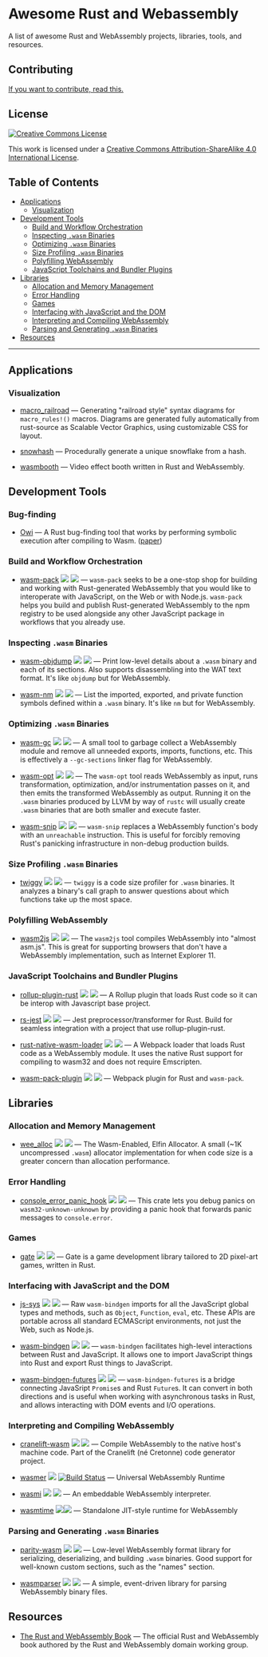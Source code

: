 <meta charset="utf-8"/>

# Awesome Rust and Webassembly

A list of awesome Rust and WebAssembly projects, libraries, tools, and
resources.

## Contributing

[If you want to contribute, read this.](./CONTRIBUTING.md)

## License

<a rel="license" href="http://creativecommons.org/licenses/by-sa/4.0/">
  <img alt="Creative Commons License" style="border-width:0" src="https://i.creativecommons.org/l/by-sa/4.0/88x31.png" />
</a>

This work is licensed under a <a rel="license"
href="http://creativecommons.org/licenses/by-sa/4.0/">Creative Commons
Attribution-ShareAlike 4.0 International License</a>.

## Table of Contents

<!-- START doctoc generated TOC please keep comment here to allow auto update -->
<!-- DON'T EDIT THIS SECTION, INSTEAD RE-RUN doctoc TO UPDATE -->


- [Applications](#applications)
  - [Visualization](#visualization)
- [Development Tools](#development-tools)
  - [Build and Workflow Orchestration](#build-and-workflow-orchestration)
  - [Inspecting `.wasm` Binaries](#inspecting-wasm-binaries)
  - [Optimizing `.wasm` Binaries](#optimizing-wasm-binaries)
  - [Size Profiling `.wasm` Binaries](#size-profiling-wasm-binaries)
  - [Polyfilling WebAssembly](#polyfilling-webassembly)
  - [JavaScript Toolchains and Bundler Plugins](#javascript-toolchains-and-bundler-plugins)
- [Libraries](#libraries)
  - [Allocation and Memory Management](#allocation-and-memory-management)
  - [Error Handling](#error-handling)
  - [Games](#games)
  - [Interfacing with JavaScript and the DOM](#interfacing-with-javascript-and-the-dom)
  - [Interpreting and Compiling WebAssembly](#interpreting-and-compiling-webassembly)
  - [Parsing and Generating `.wasm` Binaries](#parsing-and-generating-wasm-binaries)
- [Resources](#resources)

<!-- END doctoc generated TOC please keep comment here to allow auto update -->

--------------------------------------------------------------------------------

## Applications

### Visualization

* [macro_railroad](https://github.com/lukaslueg/macro_railroad) —  Generating "railroad style" syntax diagrams for `macro_rules!()` macros. Diagrams are generated fully automatically from rust-source as Scalable Vector Graphics, using customizable CSS for layout.

* [snowhash](https://joshleeb.com/projects/snowhash/) — Procedurally generate a unique snowflake from a hash.

* [wasmbooth](https://github.com/mtharrison/wasmbooth) — Video effect booth written in Rust and WebAssembly.

## Development Tools

### Bug-finding

* [Owi](https://github.com/OCamlPro/owi) — A Rust bug-finding tool that works by performing symbolic execution after compiling to Wasm. ([paper](https://hal.science/hal-04627413))

### Build and Workflow Orchestration

* [wasm-pack](https://github.com/rustwasm/wasm-pack) [![](https://img.shields.io/crates/v/wasm-pack.svg)](https://crates.io/crates/wasm-pack) [![](https://api.travis-ci.org/rustwasm/wasm-pack.svg?branch=master)](https://travis-ci.org/rustwasm/wasm-pack) — `wasm-pack` seeks to be a one-stop shop for building and working with Rust-generated WebAssembly that you would like to interoperate with JavaScript, on the Web or with Node.js. `wasm-pack` helps you build and publish Rust-generated WebAssembly to the npm registry to be used alongside any other JavaScript package in workflows that you already use.

### Inspecting `.wasm` Binaries

* [wasm-objdump](https://github.com/WebAssembly/wabt) [![](https://img.shields.io/crates/v/wabt.svg)](https://crates.io/crates/wabt) [![](https://api.travis-ci.org/WebAssembly/wabt.svg?branch=master)](https://travis-ci.org/WebAssembly/wabt) — Print low-level details about a `.wasm` binary and each of its sections. Also supports disassembling into the WAT text format. It's like `objdump` but for WebAssembly.

* [wasm-nm](https://github.com/fitzgen/wasm-nm) [![](https://img.shields.io/crates/v/wasm-nm.svg)](https://crates.io/crates/wasm-nm) [![](https://api.travis-ci.org/fitzgen/wasm-nm.svg?branch=master)](https://travis-ci.org/fitzgen/wasm-nm) — List the imported, exported, and private function symbols defined within a `.wasm` binary. It's like `nm` but for WebAssembly.

### Optimizing `.wasm` Binaries

* [wasm-gc](https://github.com/alexcrichton/wasm-gc) [![](https://img.shields.Io/crates/v/wasm-gc.svg)](https://crates.io/crates/wasm-gc) [![](https://api.travis-ci.org/alexcrichton/wasm-gc.svg?branch=master)](https://travis-ci.org/alexcrichton/wasm-gc) — A small tool to garbage collect a WebAssembly module and remove all unneeded exports, imports, functions, etc. This is effectively a `--gc-sections` linker flag for WebAssembly.

* [wasm-opt](https://github.com/WebAssembly/binaryen) [![](https://img.shields.io/crates/v/binaryen.svg)](https://crates.io/crates/binaryen) [![](https://api.travis-ci.org/WebAssembly/binaryen.svg?branch=master)](https://travis-ci.org/WebAssembly/binaryen) — The `wasm-opt` tool reads WebAssembly as input, runs transformation, optimization, and/or instrumentation passes on it, and then emits the transformed WebAssembly as output. Running it on the `.wasm` binaries produced by LLVM by way of `rustc` will usually create `.wasm` binaries that are both smaller and execute faster.

* [wasm-snip](https://github.com/rustwasm/wasm-snip) [![](https://img.shields.io/crates/v/wasm-snip.svg)](https://crates.io/crates/wasm-snip) [![](https://api.travis-ci.org/rustwasm/wasm-snip.svg?branch=master)](https://travis-ci.org/rustwasm/wasm-snip) — `wasm-snip` replaces a WebAssembly function's body with an `unreachable` instruction. This is useful for forcibly removing Rust's panicking infrastructure in non-debug production builds.

### Size Profiling `.wasm` Binaries

* [twiggy](https://github.com/rustwasm/twiggy) [![](https://img.shields.io/crates/v/twiggy.svg)](https://crates.io/crates/twiggy) [![](https://api.travis-ci.org/rustwasm/twiggy.svg?branch=master)](https://travis-ci.org/rustwasm/twiggy) — `twiggy` is a code size profiler for `.wasm` binaries. It analyzes a binary's call graph to answer questions about which functions take up the most space.

### Polyfilling WebAssembly

* [wasm2js](https://github.com/WebAssembly/binaryen) [![](https://img.shields.io/crates/v/binaryen.svg)](https://crates.io/crates/binaryen) [![](https://api.travis-ci.org/WebAssembly/binaryen.svg?branch=master)](https://travis-ci.org/WebAssembly/binaryen) — The `wasm2js` tool compiles WebAssembly into "almost asm.js". This is great for supporting browsers that don't have a WebAssembly implementation, such as Internet Explorer 11.

### JavaScript Toolchains and Bundler Plugins

* [rollup-plugin-rust](https://github.com/DrSensor/rollup-plugin-rust) [![](https://img.shields.io/npm/v/rollup-plugin-rust.svg)](https://www.npmjs.com/package/rollup-plugin-rust) [![](https://img.shields.io/circleci/project/github/DrSensor/rollup-plugin-rust.svg?branch=master)](https://circleci.com/gh/DrSensor/rollup-plugin-rust) — A Rollup plugin that loads Rust code so it can be interop with Javascript base project.

* [rs-jest](https://github.com/DrSensor/rs-jest) [![](https://img.shields.io/npm/v/rs-jest.svg)](https://www.npmjs.com/package/rs-jest) [![](https://img.shields.io/circleci/project/github/DrSensor/rs-jest.svg?branch=master)](https://circleci.com/gh/DrSensor/rs-jest) — Jest preprocessor/transformer for Rust. Build for seamless integration with a project that use rollup-plugin-rust.

* [rust-native-wasm-loader](https://github.com/dflemstr/rust-native-wasm-loader) [![](https://img.shields.io/npm/v/rust-native-wasm-loader.svg)](https://www.npmjs.com/package/rust-native-wasm-loader) [![](https://travis-ci.org/dflemstr/rust-native-wasm-loader.svg?branch=master)](https://travis-ci.org/dflemstr/rust-native-wasm-loader) — A Webpack loader that loads Rust code as a WebAssembly module. It uses the native Rust support for compiling to wasm32 and does not require Emscripten.

* [wasm-pack-plugin](https://github.com/wasm-tool/wasm-pack-plugin) [![](https://img.shields.io/npm/v/@wasm-tool/wasm-pack-plugin.svg)](https://www.npmjs.com/package/@wasm-tool/wasm-pack-plugin) [![](https://api.travis-ci.org/wasm-tool/wasm-pack-plugin.svg?branch=master)](https://travis-ci.org/wasm-tool/wasm-pack-plugin) — Webpack plugin for Rust and `wasm-pack`.

## Libraries

### Allocation and Memory Management

* [wee_alloc](https://github.com/rustwasm/wee_alloc) [![](https://img.shields.io/crates/v/wee_alloc.svg)](https://crates.io/crates/wee_alloc) [![](https://api.travis-ci.org/rustwasm/wee_alloc.svg?branch=master)](https://travis-ci.org/rustwasm/wee_alloc) — The Wasm-Enabled, Elfin Allocator. A small (~1K uncompressed `.wasm`) allocator implementation for when code size is a greater concern than allocation performance.

### Error Handling

* [console_error_panic_hook](https://github.com/rustwasm/console_error_panic_hook) [![](https://img.shields.io/crates/v/console_error_panic_hook.svg)](https://crates.io/crates/console_error_panic_hook) [![](https://api.travis-ci.org/rustwasm/console_error_panic_hook.svg?branch=master)](https://travis-ci.org/rustwasm/console_error_panic_hook) — This crate lets you debug panics on `wasm32-unknown-unknown` by providing a panic hook that forwards panic messages to `console.error`.

### Games

* [gate](https://github.com/SergiusIW/gate) [![](https://img.shields.io/crates/v/gate.svg)](https://crates.io/crates/gate) [![](https://api.travis-ci.org/SergiusIW/gate.svg?branch=master)](https://travis-ci.org/SergiusIW/gate) — Gate is a game development library tailored to 2D pixel-art games, written in Rust.

### Interfacing with JavaScript and the DOM

* [js-sys](https://github.com/rustwasm/js-sys) [![](https://img.shields.io/crates/v/js-sys.svg)](https://crates.io/crates/js-sys) [![](https://api.travis-ci.org/rustwasm/wasm-bindgen.svg?branch=master)](https://travis-ci.org/rustwasm/wasm-bindgen) — Raw `wasm-bindgen` imports for all the JavaScript global types and methods, such as `Object`, `Function`, `eval`, etc. These APIs are portable across all standard ECMAScript environments, not just the Web, such as Node.js.

* [wasm-bindgen](https://github.com/rustwasm/wasm-bindgen) [![](https://img.shields.io/crates/v/wasm-bindgen.svg)](https://crates.io/crates/wasm-bindgen) [![](https://api.travis-ci.org/rustwasm/wasm-bindgen.svg?branch=master)](https://travis-ci.org/rustwasm/wasm-bindgen) — `wasm-bindgen` facilitates high-level interactions between Rust and JavaScript. It allows one to import JavaScript things into Rust and export Rust things to JavaScript.

* [wasm-bindgen-futures](https://github.com/rustwasm/wasm-bindgen-futures) [![](https://img.shields.io/crates/v/wasm-bindgen-futures.svg)](https://crates.io/crates/wasm-bindgen-futures) [![](https://api.travis-ci.org/rustwasm/wasm-bindgen.svg?branch=master)](https://travis-ci.org/rustwasm/wasm-bindgen) — `wasm-bindgen-futures` is a bridge connecting JavaSript `Promise`s and Rust `Future`s. It can convert in both directions and is useful when working with asynchronous tasks in Rust, and allows interacting with DOM events and I/O operations.

### Interpreting and Compiling WebAssembly

* [cranelift-wasm](https://github.com/CraneStation/cranelift-wasm) [![](https://img.shields.io/crates/v/cranelift-wasm.svg)](https://crates.io/crates/cranelift-wasm) [![](https://api.travis-ci.org/CraneStation/cranelift-wasm.svg?branch=master)](https://travis-ci.org/CraneStation/cranelift-wasm) — Compile WebAssembly to the native host's machine code. Part of the Cranelift (né Cretonne) code generator project.

* [wasmer](https://github.com/wasmerio/wasmer) [![](https://img.shields.io/crates/v/wasmer.svg)](https://crates.io/crates/wasmer) [![Build Status](https://dev.azure.com/wasmerio/wasmer/_apis/build/status/wasmerio.wasmer?branchName=master)](https://dev.azure.com/wasmerio/wasmer/_build/latest?definitionId=3&branchName=master) — Universal WebAssembly Runtime

* [wasmi](https://github.com/paritytech/wasmi) [![](https://img.shields.io/crates/v/wasmi.svg)](https://crates.io/crates/wasmi) [![](https://api.travis-ci.org/paritytech/wasmi.svg?branch=master)](https://travis-ci.org/paritytech/wasmi) — An embeddable WebAssembly interpreter.

* [wasmtime](https://github.com/CraneStation/wasmtime) [![](https://img.shields.io/crates/v/wasmtime.svg)](https://crates.io/crates/wasmtime)[![](https://dev.azure.com/CraneStation/Wasmtime/_apis/build/status/CraneStation.wasmtime?branchName=master)](https://dev.azure.com/CraneStation/Wasmtime/) —  Standalone JIT-style runtime for WebAssembly

### Parsing and Generating `.wasm` Binaries

* [parity-wasm](https://github.com/paritytech/parity-wasm) [![](https://img.shields.io/crates/v/parity-wasm.svg)](https://crates.io/crates/parity-wasm) [![](https://api.travis-ci.org/paritytech/parity-wasm.svg?branch=master)](https://travis-ci.org/paritytech/parity-wasm) — Low-level WebAssembly format library for serializing, deserializing, and building `.wasm` binaries. Good support for well-known custom sections, such as the "names" section.

* [wasmparser](https://github.com/yurydelendik/wasmparser) [![](https://img.shields.io/crates/v/wasmparser.svg)](https://crates.io/crates/wasmparser) [![](https://api.travis-ci.org/yurydelendik/wasmparser.svg?branch=master)](https://travis-ci.org/yurydelendik/wasmparser) — A simple, event-driven library for parsing WebAssembly binary files.

## Resources

* [The Rust and WebAssembly Book](https://rustwasm.github.io/book) — The official Rust and WebAssembly book authored by the Rust and WebAssembly domain working group.
